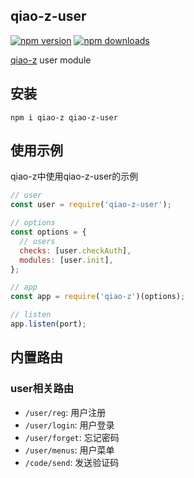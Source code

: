 ## qiao-z-user

[![npm version](https://img.shields.io/npm/v/qiao-z-user.svg?style=flat-square)](https://www.npmjs.org/package/qiao-z-user)
[![npm downloads](https://img.shields.io/npm/dm/qiao-z-user.svg?style=flat-square)](https://npm-stat.com/charts.html?package=qiao-z-user)

[qiao-z](https://code.insistime.com/qiao-z#/) user module

## 安装

```shell
npm i qiao-z qiao-z-user
```

## 使用示例

qiao-z中使用qiao-z-user的示例

```javascript
// user
const user = require('qiao-z-user');

// options
const options = {
  // users
  checks: [user.checkAuth],
  modules: [user.init],
};

// app
const app = require('qiao-z')(options);

// listen
app.listen(port);
```

## 内置路由

### user相关路由

- `/user/reg`: 用户注册
- `/user/login`: 用户登录
- `/user/forget`: 忘记密码
- `/user/menus`: 用户菜单
- `/code/send`: 发送验证码
